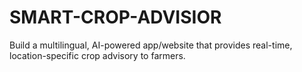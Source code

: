 # SMART-CROP-ADVISIOR
Build a multilingual, AI-powered app/website that provides real-time, location-specific crop advisory to farmers.
